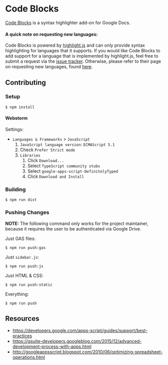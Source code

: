 # Code Blocks

[Code Blocks](https://chrome.google.com/webstore/detail/code-blocks/ebieibfdjgmmimpldgengceekpfefmfd) is a syntax highlighter add-on for Google Docs.

#### A quick note on requesting new languages:

Code Blocks is powered by [highlight.js](https://highlightjs.org/) and
can only provide syntax highlighting for languages that it supports. If
you would like Code Blocks to add support for a language that is
implemented by highlight.js, feel free to submit a request via the
[issue tracker](https://github.com/alexwforsythe/code-blocks/issues/new).
Otherwise, please refer to their page on requesting new languages, found
[here](http://highlightjs.readthedocs.io/en/latest/language-requests.html).

## Contributing

### Setup

```
$ npm install
```

#### Webstorm

Settings:

* `Languages & Frameworks` > `JavaScript`
    1. `JavaScript language version`: `ECMAScript 5.1`
    2. Check `Prefer Strict mode`
    3. `Libraries`
        1. Click `Download...`
        2. Select `TypeScript community stubs`
        3. Select `google-apps-script-DefinitelyTyped`
        4. Click `Download and Install`

### Building

```
$ npm run dist
```

### Pushing Changes

**NOTE:** The following command only works for the project maintainer,
because it requires the user to be authenticated via Google Drive.

Just GAS files:
```
$ npm run push:gas
```

Just `sidebar.js`:
```
$ npm run push:js
```

Just HTML & CSS:
```
$ npm run push:static
```

Everything:
```
$ npm run push
```

## Resources

* https://developers.google.com/apps-script/guides/support/best-practices
* https://gsuite-developers.googleblog.com/2015/12/advanced-development-process-with-apps.html
* http://googleappsscript.blogspot.com/2010/06/optimizing-spreadsheet-operations.html

